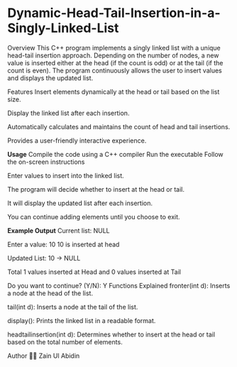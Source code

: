 # Dynamic-Head-Tail-Insertion-in-a-Singly-Linked-List
Overview
This C++ program implements a singly linked list with a unique head-tail insertion approach. Depending on the number of nodes, a new value is inserted either at the head (if the count is odd) or at the tail (if the count is even). The program continuously allows the user to insert values and displays the updated list.

Features
Insert elements dynamically at the head or tail based on the list size.

Display the linked list after each insertion.

Automatically calculates and maintains the count of head and tail insertions.

Provides a user-friendly interactive experience.

**Usage**
Compile the code using a C++ compiler
Run the executable
Follow the on-screen instructions

Enter values to insert into the linked list.

The program will decide whether to insert at the head or tail.

It will display the updated list after each insertion.

You can continue adding elements until you choose to exit.

**Example Output**
Current list:
NULL

Enter a value: 10
10 is inserted at head

Updated List:
10 -> NULL

Total 1 values inserted at Head and 0 values inserted at Tail

Do you want to continue? (Y/N): Y
Functions Explained
fronter(int d): Inserts a node at the head of the list.

tail(int d): Inserts a node at the tail of the list.

display(): Prints the linked list in a readable format.

headtailinsertion(int d): Determines whether to insert at the head or tail based on the total number of elements.

Author
👨‍💻 Zain Ul Abidin
